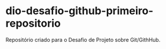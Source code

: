 # dio-desafio-github-primeiro-repositorio
Repositório criado para o Desafio de Projeto sobre Git/GithHub.
